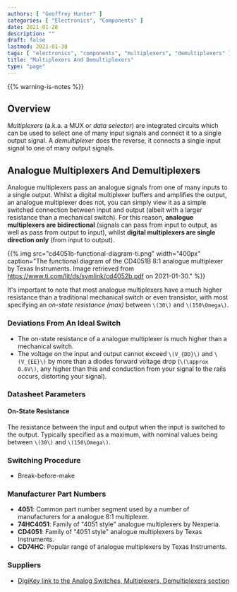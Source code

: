 ```yaml
---
authors: [ "Geoffrey Hunter" ]
categories: [ "Electronics", "Components" ]
date: 2021-01-28
description: ""
draft: false
lastmod: 2021-01-30
tags: [ "electronics", "components", "multiplexers", "demultiplexers" ]
title: "Multiplexers And Demultiplexers"
type: "page"
---
```


{{% warning-is-notes %}}

## Overview

_Multiplexers_ (a.k.a. a MUX or _data selector_) are integrated circuits which can be used to select one of many input signals and connect it to a single output signal. A _demultiplexer_ does the reverse, it connects a single input signal to one of many output signals.

## Analogue Multiplexers And Demultiplexers

Analogue multiplexers pass an analogue signals from one of many inputs to a single output. Whilst a digital multiplexer buffers and amplifies the output, an analogue multiplexer does not, you can simply view it as a simple switched connection between input and output (albeit with a larger resistance than a mechanical switch). For this reason, **analogue multiplexers are bidirectional** (signals can pass from input to output, as well as pass from output to input), whilst **digital multiplexers are single direction only** (from input to output).

{{% img src="cd4051b-functional-diagram-ti.png" width="400px" caption="The functional diagram of the CD4051B 8:1 analogue multiplexer by Texas Instruments. Image retrieved from https://www.ti.com/lit/ds/symlink/cd4052b.pdf on 2021-01-30." %}}

It's important to note that most analogue multiplexers have a much higher resistance than a traditional mechanical switch or even transistor, with most specifying an _on-state resistance (max)_ between `\(30\)` and `\(150\Omega\)`.

### Deviations From An Ideal Switch

* The on-state resistance of a analogue multiplexer is much higher than a mechanical switch.
* The voltage on the input and output cannot exceed `\(V_{DD}\)` and `\(V_{EE}\)` by more than a diodes forward voltage drop (`\(\approx 0.6V\)`, any higher than this and conduction from your signal to the rails occurs, distorting your signal).

### Datasheet Parameters
 
#### On-State Resistance

The resistance between the input and output when the input is switched to the output. Typically specified as a maximum, with nominal values being between `\(30\)` and `\(150\Omega\)`.

### Switching Procedure

* Break-before-make

### Manufacturer Part Numbers

* **4051**: Common part number segment used by a number of manufacturers for a analogue 8:1 multiplexer.
* **74HC4051**: Family of "4051 style" analogue multiplexers by Nexperia.
* **CD4051**: Family of "4051 style" analogue multiplexers by Texas Instruments.
* **CD74HC**: Popular range of analogue multiplexers by Texas Instruments.

### Suppliers

* [DigiKey link to the Analog Switches, Multiplexers, Demultiplexers section](https://www.digikey.com/en/products/filter/integrated-circuits-ics/747)